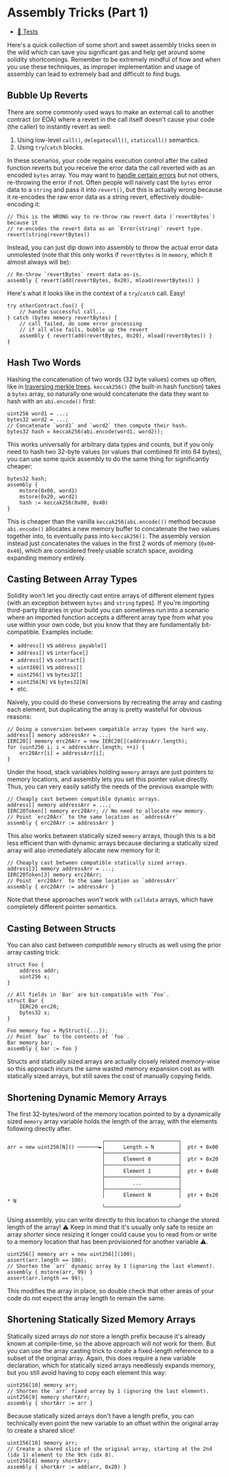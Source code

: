 # Assembly Tricks (Part 1)
- [🐞 Tests](../../test/AssemblyTricks1.t.sol)

Here's a quick collection of some short and sweet assembly tricks seen in the wild which can save you significant gas and help get around some solidity shortcomings. Remember to be extremely mindful of how and when you use these techniques, as improper implementation and usage of assembly can lead to extremely bad and difficult to find bugs.

## Bubble Up Reverts
There are some commonly used ways to make an external call to another contract (or EOA) where a revert in the call itself doesn't cause your code (the caller) to instantly revert as well:

1. Using low-level `call()`, `delegatecall()`, `staticcall()` semantics.
2. Using `try`/`catch` blocks.

In these scenarios, your code regains execution control after the called function reverts but you receive the error data the call reverted with as an encoded `bytes` array. You may want to [handle certain errors](../error-handling) but not others, re-throwing the error if not. Often people will naively cast the `bytes` error data to a `string` and pass it into `revert()`, but this is actually wrong because it re-encodes the raw error data as a string revert, effectively double-encoding it:

```solidity
// This is the WRONG way to re-throw raw revert data (`revertBytes`) because it
// re-encodes the revert data as an `Error(string)` revert type. 
revert(string(revertBytes))
```

Instead, you can just dip down into assembly to throw the actual error data unmolested (note that this only works if `revertBytes` is in `memory`, which it almost always will be):

```solidity
// Re-throw `revertBytes` revert data as-is.
assembly { revert(add(revertBytes, 0x20), mload(revertBytes)) }
```

Here's what it looks like in the context of a `try`/`catch` call. Easy!
```solidity
try otherContract.foo() {
    // handle successful call...
} catch (bytes memory revertBytes) {
    // call failed, do some error processing
    // if all else fails, bubble up the revert
    assembly { revert(add(revertBytes, 0x20), mload(revertBytes)) }
}
```

## Hash Two Words

Hashing the concatenation of two words (32 byte values) comes up often, like in [traversing merkle trees](../merkle-proofs/). `keccak256()` (the built-in hash function) takes a `bytes` array, so naturally one would concatenate the data they want to hash with an `abi.encode()` first:

```solidity
uint256 word1 = ...;
bytes32 word2 = ...;
// Concatenate `word1` and `word2` then compute their hash.
bytes32 hash = keccak256(abi.encode(word1, word2));
```

This works universally for arbitrary data types and counts, but if you only need to hash two 32-byte values (or values that combined fit into 64 bytes), you can use some quick assembly to do the same thing for significantly cheaper:

```solidity
bytes32 hash;
assembly {
    mstore(0x00, word1)
    mstore(0x20, word2)
    hash := keccak256(0x00, 0x40)
}
```

This is cheaper than the vanilla `keccak256(abi.encode())` method because `abi.encode()` allocates a new memory buffer to concatenate the two values together into, to eventually pass into `keccak256()`. The assembly version instead just concatenates the values in the first 2 words of memory (`0x00`-`0x40`), which are considered freely usable scratch space, avoiding expanding memory entirely.

## Casting Between Array Types

Solidity won't let you directly cast entire arrays of different element types (with an exception between `bytes` and `string` types). If you're importing third-party libraries in your build you can sometimes run into a scenario where an imported function accepts a different array type from what you use within your own code, but you know that they are fundamentally bit-compatible. Examples include:

- `address[]` vs `address payable[]`
- `address[]` vs `interface[]`
- `address[]` vs `contract[]`
- `uint160[]` vs `address[]`
- `uint256[]` vs `bytes32[]`
- `uint256[N]` vs `bytes32[N]` 
- etc.

Naively, you could do these conversions by recreating the array and casting each element, but duplicating the array is pretty wasteful for obvious reasons:

```solidity
// Doing a conversion between compatible array types the hard way.
address[] memory addressArr = ...;
IERC20[] memory erc20Arr = new IERC20[](addressArr.length);
for (uint256 i; i < addressArr.length; ++i) {
    erc20Arr[i] = addressArr[i];
}
```

Under the hood, stack variables holding `memory` arrays are just pointers to memory locations, and assembly lets you set this pointer value directly. Thus, you can very easily satisfy the needs of the previous example with:

```solidity
// Cheaply cast between compatible dynamic arrays. 
address[] memory addressArr = ...;
IERC20Token[] memory erc20Arr; // No need to allocate new memory.
// Point `erc20Arr` to the same location as `addressArr`
assembly { erc20Arr := addressArr }
```

This also works between statically sized `memory` arrays, though this is a bit less efficient than with dynamic arrays because declaring a statically sized array will also immediately allocate new memory for it:

```solidity
// Cheaply cast between compatible statically sized arrays. 
address[3] memory addressArr = ...;
IERC20Token[3] memory erc20Arr;
// Point `erc20Arr` to the same location as `addressArr`
assembly { erc20Arr := addressArr }
```

Note that these approaches *won't* work with `calldata` arrays, which have completely different pointer semantics.

## Casting Between Structs

You can also cast between *compatible* `memory` structs as well using the prior array casting trick:

```solidity
struct Foo {
    address addr;
    uint256 x;
}

// All fields in `Bar` are bit-compatible with `Foo`. 
struct Bar {
    IERC20 erc20;
    bytes32 x;
}

Foo memory foo = MyStruct({...});
// Point `bar` to the contents of `foo`.
Bar memory bar;
assembly { bar := foo }
```

Structs and statically sized arrays are actually closely related memory-wise so this approach incurs the same wasted memory expansion cost as with statically sized arrays, but still saves the cost of manually copying fields.

## Shortening Dynamic Memory Arrays
The first 32-bytes/word of the memory location pointed to by a dynamically sized `memory` array variable holds the length of the array, with the elements following directly after.

```
                               ┌────────────────────────┐
arr = new uint256[N]() ───────►│      Length = N        │  ptr + 0x00
                               ├────────────────────────┤
                               │      Element 0         │  ptr + 0x20
                               ├────────────────────────┤
                               │      Element 1         │  ptr + 0x40
                               ├────────────────────────┤
                               │         ...            │
                               ├────────────────────────┤
                               │      Element N         │  ptr + 0x20 * N
                               └────────────────────────┘
```


Using assembly, you can write directly to this location to change the stored length of the array! ⚠️ Keep in mind that it's usually only safe to resize an array *shorter* since resizing it longer could cause you to read from or write to a memory location that has been provisioned for another variable ⚠️.



```solidity
uint256[] memory arr = new uint256[](100);
assert(arr.length == 100);
// Shorten the `arr` dynamic array by 1 (ignoring the last element).
assembly { mstore(arr, 99) }
assert(arr.length == 99);
```

This modifies the array in place, so double check that other areas of your code do not expect the array length to remain the same.

## Shortening Statically Sized Memory Arrays

Statically sized arrays *do not* store a length prefix because it's already known at compile-time, so the above approach will not work for them. But you can use the array casting trick to create a fixed-length reference to a subset of the original array. Again, this does require a new variable declaration, which for statically sized arrays needlessly expands memory, but you still avoid having to copy each element this way:

```solidity
uint256[10] memory arr;
// Shorten the `arr` fixed array by 1 (ignoring the last element).
uint256[9] memory shortArr;
assembly { shortArr := arr }
```

Because statically sized arrays don't have a length prefix, you can technically even point the new variable to an offset within the original array to create a shared slice!

```solidity
uint256[10] memory arr;
// Create a shared slice of the original array, starting at the 2nd (idx 1) element to the 9th (idx 8).
uint256[8] memory shortArr;
assembly { shortArr := add(arr, 0x20) }
```

